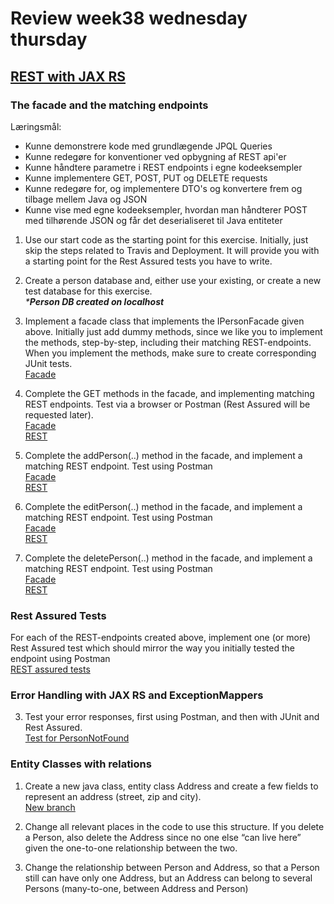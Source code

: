 # Review week38 wednesday thursday  

## [REST with JAX RS](https://docs.google.com/document/d/19km0ZoaAX0k_stnYOWfAZPd4wXbTGMWhme1xZopj-PA/edit#)  
### The facade and the matching endpoints
Læringsmål:

  * Kunne demonstrere kode med grundlægende JPQL Queries  
  * Kunne redegøre for konventioner ved opbygning af REST api'er  
  * Kunne håndtere parametre i REST endpoints i egne kodeeksempler  
  * Kunne implementere GET, POST, PUT og DELETE requests  
  * Kunne redegøre for, og implementere DTO's og konvertere frem og tilbage mellem Java og JSON  
  * Kunne vise med egne kodeeksempler, hvordan man håndterer POST med tilhørende JSON og får det deserialiseret til Java entiteter
 

 1) Use our start code as the starting point for this exercise. Initially, just skip the steps related to Travis and Deployment. It will provide you with a starting point for the Rest Assured tests you have to write.  

 2) Create a person database and, either use your existing, or create a new test database for this exercise.  
_***Person DB created on localhost**_

 3) Implement a facade class that implements the IPersonFacade given above. Initially just add dummy methods, since we like you to implement the methods, step-by-step, including their matching REST-endpoints. When you implement the methods, make sure to create corresponding JUnit tests.  
[Facade](https://github.com/cph-ms782/review_week38_wednesday_thursday/blob/master/The-facade-and-the-matching-endpoints/src/main/java/facades/PersonFacade.java)  

 4) Complete the GET methods in the facade, and implementing matching REST endpoints. Test via a browser or Postman (Rest Assured will be requested later).  
 [Facade](https://github.com/cph-ms782/review_week38_wednesday_thursday/blob/36f8cb6a6383d0e33e637f8983d4668a8534e855/The-facade-and-the-matching-endpoints/src/main/java/facades/PersonFacade.java#L69)  
 [REST](https://github.com/cph-ms782/review_week38_wednesday_thursday/blob/36f8cb6a6383d0e33e637f8983d4668a8534e855/The-facade-and-the-matching-endpoints/src/main/java/rest/PersonResource.java#L28)  

 5) Complete the addPerson(..) method in the facade, and implement a matching REST endpoint. Test using Postman  
 [Facade](https://github.com/cph-ms782/review_week38_wednesday_thursday/blob/36f8cb6a6383d0e33e637f8983d4668a8534e855/The-facade-and-the-matching-endpoints/src/main/java/facades/PersonFacade.java#L41)  
 [REST](https://github.com/cph-ms782/review_week38_wednesday_thursday/blob/36f8cb6a6383d0e33e637f8983d4668a8534e855/The-facade-and-the-matching-endpoints/src/main/java/rest/PersonResource.java#L50)  

 6) Complete the editPerson(..) method in the facade, and implement a matching REST endpoint. Test using Postman  
 [Facade](https://github.com/cph-ms782/review_week38_wednesday_thursday/blob/36f8cb6a6383d0e33e637f8983d4668a8534e855/The-facade-and-the-matching-endpoints/src/main/java/facades/PersonFacade.java#L91)  
 [REST](https://github.com/cph-ms782/review_week38_wednesday_thursday/blob/36f8cb6a6383d0e33e637f8983d4668a8534e855/The-facade-and-the-matching-endpoints/src/main/java/rest/PersonResource.java#L59)  
  
 7)  Complete the deletePerson(..) method in the facade, and implement a matching REST endpoint. Test using Postman  
 [Facade](https://github.com/cph-ms782/review_week38_wednesday_thursday/blob/36f8cb6a6383d0e33e637f8983d4668a8534e855/The-facade-and-the-matching-endpoints/src/main/java/facades/PersonFacade.java#L55)  
 [REST](https://github.com/cph-ms782/review_week38_wednesday_thursday/blob/36f8cb6a6383d0e33e637f8983d4668a8534e855/The-facade-and-the-matching-endpoints/src/main/java/rest/PersonResource.java#L69)  

### Rest Assured Tests  
For each of the REST-endpoints created above, implement one (or more) Rest Assured test which should mirror the way you initially tested the endpoint using Postman  
[REST assured tests](https://github.com/cph-ms782/review_week38_wednesday_thursday/blob/e2aeff08bd2bb68492d4b4cd8620477e905111a3/The-facade-and-the-matching-endpoints/src/test/java/rest/PersonResourceTest.java#L95)  


### Error Handling with JAX RS and ExceptionMappers  
3) Test your error responses, first using Postman, and then with JUnit and Rest Assured.  
[Test for PersonNotFound](https://github.com/cph-ms782/review_week38_wednesday_thursday/blob/97e5cda26d26744e31dd0bbb42d989dc0f501c67/The-facade-and-the-matching-endpoints/src/test/java/rest/PersonResourceTest.java#L95)


### Entity Classes with relations
1) Create a new java class, entity class Address and create a few fields to represent an address (street, zip and city).  
[New branch](https://github.com/cph-ms782/review_week38_wednesday_thursday/tree/EntityClasseswithrelations)

2) Change all relevant places in the code to use this structure. If you delete a Person, also delete the Address since no one else “can live here” given the one-to-one relationship between the two.  


3) Change the relationship between Person and Address, so that a Person still can have only one Address, but an Address can belong to several Persons (many-to-one, between Address and Person)  


